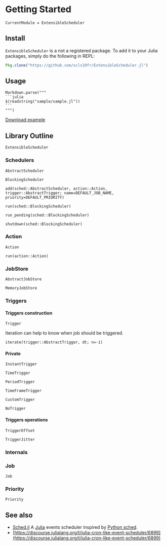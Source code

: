 # Getting Started

```@meta
CurrentModule = ExtensibleScheduler
```

## Install

`ExtensibleScheduler` is a not a registered package.
To add it to your Julia packages, simply do the following in REPL:

```julia
Pkg.clone("https://github.com/scls19fr/ExtensibleScheduler.jl")
```

## Usage


````@eval
Markdown.parse("""
```julia
$(readstring("sample/sample.jl"))
```
""")
````
[Download example](sample/sample.jl)


## Library Outline

```@docs
ExtensibleScheduler
```

### Schedulers

```@docs
AbstractScheduler
```

```@docs
BlockingScheduler
```

```@docs
add(sched::AbstractScheduler, action::Action, trigger::AbstractTrigger; name=DEFAULT_JOB_NAME, priority=DEFAULT_PRIORITY)
```

```@docs
run(sched::BlockingScheduler)
```

```@docs
run_pending(sched::BlockingScheduler)
```

```@docs
shutdown(sched::BlockingScheduler)
```

### Action

```@docs
Action
```

```@docs
run(action::Action)
```

### JobStore

```@docs
AbstractJobStore
```

```@docs
MemoryJobStore
```

### Triggers

#### Triggers construction
```@docs
Trigger
```

Iteration can help to know when job should be triggered.

```@docs
iterate(trigger::AbstractTrigger, dt; n=-1)
```

#### Private
```@docs
InstantTrigger
```

```@docs
TimeTrigger
```

```@docs
PeriodTrigger
```

```@docs
TimeFrameTrigger
```

```@docs
CustomTrigger
```

```@docs
NoTrigger
```

#### Triggers operations
```@docs
TriggerOffset
```

```@docs
TriggerJitter
```

### Internals
### Job

```@docs
Job
```

### Priority

```@docs
Priority
```

## See also
 - [Sched.jl](https://github.com/scls19fr/Sched.jl) A [Julia](https://julialang.org/) events scheduler inspired by [Python sched](https://docs.python.org/3/library/sched.html).
 - [https://discourse.julialang.org/t/julia-cron-like-event-scheduler/6899](https://discourse.julialang.org/t/julia-cron-like-event-scheduler/6899)
